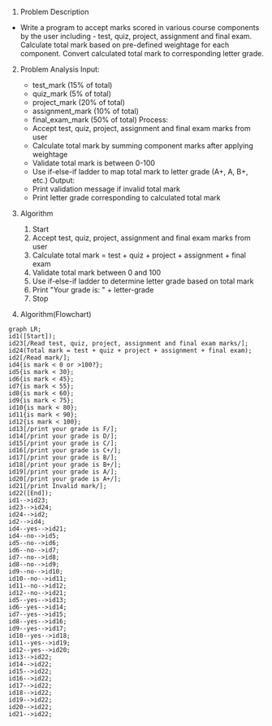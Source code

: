1. Problem Description 
- Write a program to accept marks scored in various course components by the user including - test, quiz, project, assignment and final exam. Calculate total mark based on pre-defined weightage for each component. Convert calculated total mark to corresponding letter grade.

2. Problem Analysis
Input:
    - test_mark (15% of total)
    - quiz_mark (5% of total)  
    - project_mark (20% of total)
    - assignment_mark (10% of total)
    - final_exam_mark (50% of total)
Process:
    - Accept test, quiz, project, assignment and final exam marks from user
    - Calculate total mark by summing component marks after applying weightage 
    - Validate total mark is between 0-100
    - Use if-else-if ladder to map total mark to letter grade (A+, A, B+, etc.)
Output:
    - Print validation message if invalid total mark
    - Print letter grade corresponding to calculated total mark  

3. Algorithm
    1. Start 
    2. Accept test, quiz, project, assignment and final exam marks from user
    3. Calculate total mark = test + quiz + project + assignment + final exam
    4. Validate total mark between 0 and 100
    5. Use if-else-if ladder to determine letter grade based on total mark
    6. Print "Your grade is: " + letter-grade
    7. Stop

4. Algorithm(Flowchart)
```mermaid
graph LR;
id1([Start]);
id23[/Read test, quiz, project, assignment and final exam marks/];
id24(Total mark = test + quiz + project + assignment + final exam);
id2[/Read mark/];
id4{is mark < 0 or >100?};
id5{is mark < 30};
id6{is mark < 45};
id7{is mark < 55};
id8{is mark < 60};
id9{is mark < 75};
id10{is mark < 80};
id11{is mark < 90};
id12{is mark < 100};
id13[/print your grade is F/];
id14[/print your grade is D/];
id15[/print your grade is C/];
id16[/print your grade is C+/];
id17[/print your grade is B/];
id18[/print your grade is B+/];
id19[/print your grade is A/];
id20[/print your grade is A+/];
id21[/print Invalid mark/];
id22([End]);
id1-->id23;
id23-->id24;
id24-->id2;
id2-->id4;
id4--yes-->id21;
id4--no-->id5;
id5--no-->id6;
id6--no-->id7;
id7--no-->id8;
id8--no-->id9;
id9--no-->id10;
id10--no-->id11;
id11--no-->id12;
id12--no-->id21;
id5--yes-->id13;
id6--yes-->id14;
id7--yes-->id15;
id8--yes-->id16;
id9--yes-->id17;
id10--yes-->id18;
id11--yes-->id19;
id12--yes-->id20;
id13-->id22;
id14-->id22;
id15-->id22;
id16-->id22;
id17-->id22;
id18-->id22;
id19-->id22;
id20-->id22;
id21-->id22;
```